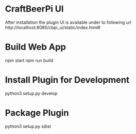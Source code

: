 # CraftBeerPi UI 

After installation the plugin UI is available under to following url
http://localhost:8080/cbpi_ui/static/index.html#

# Build Web App

npm start 
npm run build

# Install Plugin for Development

python3 setup.py develop

# Package Plugin 

python3 setup.py sdist